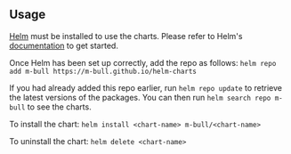 ## Usage

[Helm](https://helm.sh) must be installed to use the charts.  Please refer to
Helm's [documentation](https://helm.sh/docs) to get started.

Once Helm has been set up correctly, add the repo as follows:
`helm repo add m-bull https://m-bull.github.io/helm-charts`

If you had already added this repo earlier, run `helm repo update` to retrieve the latest versions of the packages. 
You can then run `helm search repo m-bull` to see the charts.

To install the <chart-name> chart:
`helm install <chart-name> m-bull/<chart-name>`

To uninstall the chart:
`helm delete <chart-name>`
